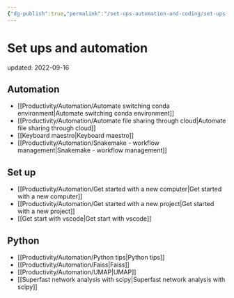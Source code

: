 ```yaml
---
{"dg-publish":true,"permalink":"/set-ups-automation-and-coding/set-ups-and-automation/","dgPassFrontmatter":true}
---
```



# Set ups and automation
updated: 2022-09-16


## Automation 
- [[Productivity/Automation/Automate switching conda environment\|Automate switching conda environment]]
- [[Productivity/Automation/Automate file sharing through cloud\|Automate file sharing through cloud]]
- [[Keyboard maestro\|Keyboard maestro]]
- [[Productivity/Automation/Snakemake - workflow management\|Snakemake - workflow management]]


## Set up
- [[Productivity/Automation/Get started with a new computer\|Get started with a new computer]]
- [[Productivity/Automation/Get started with a new project\|Get started with a new project]]
- [[Get start with vscode\|Get start with vscode]]

## Python  
- [[Productivity/Automation/Python tips\|Python tips]]
- [[Productivity/Automation/Faiss\|Faiss]]
- [[Productivity/Automation/UMAP\|UMAP]]
- [[Superfast network analysis with scipy\|Superfast network analysis with scipy]]




